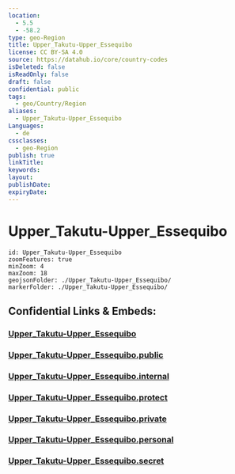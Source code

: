 ```yaml
---
location:
  - 5.5
  - -58.2
type: geo-Region
title: Upper_Takutu-Upper_Essequibo
license: CC BY-SA 4.0
source: https://datahub.io/core/country-codes
isDeleted: false
isReadOnly: false
draft: false
confidential: public
tags:
  - geo/Country/Region
aliases:
  - Upper_Takutu-Upper_Essequibo
Languages:
  - de
cssclasses:
  - geo-Region
publish: true
linkTitle:
keywords:
layout:
publishDate:
expiryDate:
---
```


# Upper_Takutu-Upper_Essequibo

```leaflet
id: Upper_Takutu-Upper_Essequibo
zoomFeatures: true 
minZoom: 4 
maxZoom: 18
geojsonFolder: ./Upper_Takutu-Upper_Essequibo/
markerFolder: ./Upper_Takutu-Upper_Essequibo/
```


## Confidential Links & Embeds: 

### [Upper_Takutu-Upper_Essequibo](/_Standards/Earth/Continent/America~South/Guyana/Regions~Guyana/Upper_Takutu-Upper_Essequibo.md) 

### [Upper_Takutu-Upper_Essequibo.public](/_public/Earth/Continent/America~South/Guyana/Regions~Guyana/Upper_Takutu-Upper_Essequibo.public.md) 

### [Upper_Takutu-Upper_Essequibo.internal](/_internal/Earth/Continent/America~South/Guyana/Regions~Guyana/Upper_Takutu-Upper_Essequibo.internal.md) 

### [Upper_Takutu-Upper_Essequibo.protect](/_protect/Earth/Continent/America~South/Guyana/Regions~Guyana/Upper_Takutu-Upper_Essequibo.protect.md) 

### [Upper_Takutu-Upper_Essequibo.private](/_private/Earth/Continent/America~South/Guyana/Regions~Guyana/Upper_Takutu-Upper_Essequibo.private.md) 

### [Upper_Takutu-Upper_Essequibo.personal](/_personal/Earth/Continent/America~South/Guyana/Regions~Guyana/Upper_Takutu-Upper_Essequibo.personal.md) 

### [Upper_Takutu-Upper_Essequibo.secret](/_secret/Earth/Continent/America~South/Guyana/Regions~Guyana/Upper_Takutu-Upper_Essequibo.secret.md)

